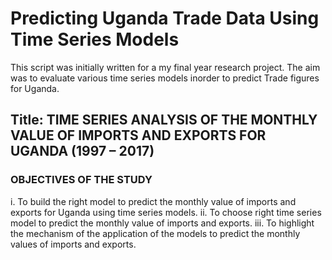 # Predicting Uganda Trade Data Using Time Series Models
This script was initially written for a my final year research project. The aim was to evaluate various time series models inorder to predict Trade figures for Uganda.
## Title: TIME SERIES ANALYSIS OF THE MONTHLY VALUE OF IMPORTS AND EXPORTS FOR UGANDA (1997 – 2017)
### OBJECTIVES OF THE STUDY
i. To build the right model to predict the monthly value of imports and exports for
Uganda using time series models.
ii. To choose right time series model to predict the monthly value of imports and
exports.
iii. To highlight the mechanism of the application of the models to predict the monthly
values of imports and exports.
